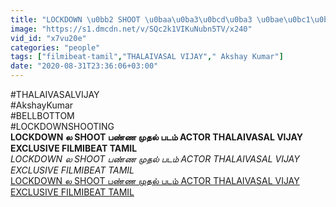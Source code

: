 ```yaml
---
title: "LOCKDOWN \u0bb2 SHOOT \u0baa\u0ba3\u0bcd\u0ba3 \u0bae\u0bc1\u0ba4\u0bb2\u0bcd \u0baa\u0b9f\u0bae\u0bcd ACTOR THALAIVASAL VIJAY EXCLUSIVE FILMIBEAT TAMIL"
image: "https://s1.dmcdn.net/v/SQc2k1VIKuNubn5TV/x240"
vid_id: "x7vu20e"
categories: "people"
tags: ["filmibeat-tamil","THALAIVASAL VIJAY"," Akshay Kumar"]
date: "2020-08-31T23:36:06+03:00"
---
```

#THALAIVASALVIJAY  <br>#AkshayKumar  <br>#BELLBOTTOM  <br>#LOCKDOWNSHOOTING<br><b>LOCKDOWN ல SHOOT பண்ண முதல் படம் ACTOR THALAIVASAL VIJAY EXCLUSIVE FILMIBEAT TAMIL</b><br> <i>LOCKDOWN ல SHOOT பண்ண முதல் படம் ACTOR THALAIVASAL VIJAY EXCLUSIVE FILMIBEAT TAMIL</i><br> <u>LOCKDOWN ல SHOOT பண்ண முதல் படம் ACTOR THALAIVASAL VIJAY EXCLUSIVE FILMIBEAT TAMIL</u>
